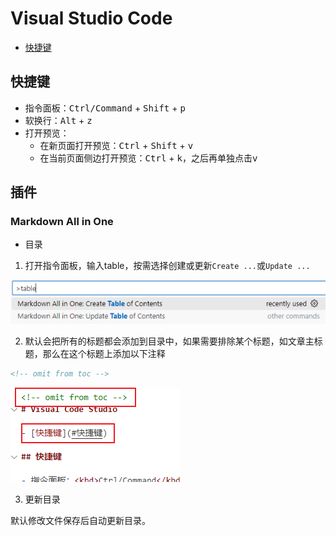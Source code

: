 <!-- omit from toc -->
# Visual Studio Code

- [快捷键](#快捷键)

## 快捷键

- 指令面板：<kbd>Ctrl/Command</kbd> + <kbd>Shift</kbd> + <kbd>p</kbd>
- 软换行：<kbd>Alt</kbd> + <kbd>z</kbd>
- 打开预览：
  - 在新页面打开预览：<kbd>Ctrl</kbd> + <kbd>Shift</kbd> + <kbd>v</kbd>
  - 在当前页面侧边打开预览：<kbd>Ctrl</kbd> + <kbd>k</kbd>，之后再单独点击<kbd>v</kbd>

## 插件

### Markdown All in One

- 目录

1. 打开指令面板，输入table，按需选择创建或更新`Create ...`或`Update ...`

![toc](images/vscode/toc.png)

2. 默认会把所有的标题都会添加到目录中，如果需要排除某个标题，如文章主标题，那么在这个标题上添加以下注释

```md
<!-- omit from toc -->
```

![toc](images/vscode/toc2.png)


3. 更新目录

默认修改文件保存后自动更新目录。